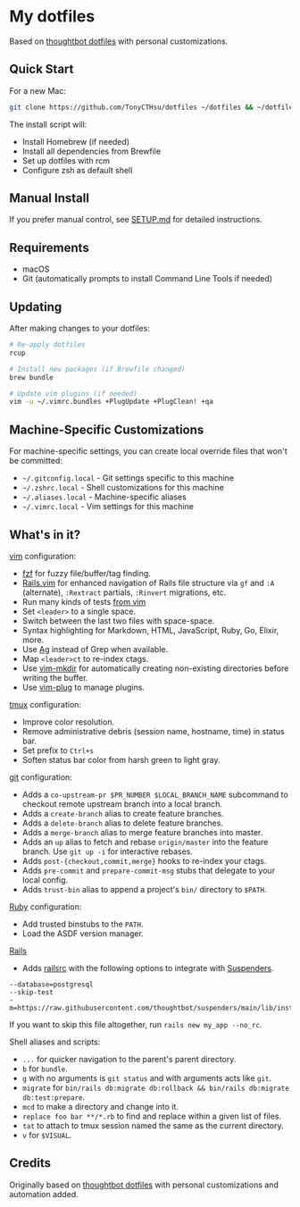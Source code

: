 # My dotfiles

Based on [thoughtbot dotfiles](https://github.com/thoughtbot/dotfiles) with personal customizations.

## Quick Start

For a new Mac:

```bash
git clone https://github.com/TonyCTHsu/dotfiles ~/dotfiles && ~/dotfiles/install.sh
```

The install script will:
- Install Homebrew (if needed)
- Install all dependencies from Brewfile
- Set up dotfiles with rcm
- Configure zsh as default shell

## Manual Install

If you prefer manual control, see [SETUP.md](SETUP.md) for detailed instructions.

## Requirements

- macOS
- Git (automatically prompts to install Command Line Tools if needed)

## Updating

After making changes to your dotfiles:

```bash
# Re-apply dotfiles
rcup

# Install new packages (if Brewfile changed)
brew bundle

# Update vim plugins (if needed)
vim -u ~/.vimrc.bundles +PlugUpdate +PlugClean! +qa
```

## Machine-Specific Customizations

For machine-specific settings, you can create local override files that won't be committed:

- `~/.gitconfig.local` - Git settings specific to this machine
- `~/.zshrc.local` - Shell customizations for this machine
- `~/.aliases.local` - Machine-specific aliases
- `~/.vimrc.local` - Vim settings for this machine

## What's in it?

[vim](http://www.vim.org/) configuration:

- [fzf](https://github.com/junegunn/fzf.vim) for fuzzy file/buffer/tag finding.
- [Rails.vim](https://github.com/tpope/vim-rails) for enhanced navigation of
  Rails file structure via `gf` and `:A` (alternate), `:Rextract` partials,
  `:Rinvert` migrations, etc.
- Run many kinds of tests [from vim]([https://github.com/janko-m/vim-test)
- Set `<leader>` to a single space.
- Switch between the last two files with space-space.
- Syntax highlighting for Markdown, HTML, JavaScript, Ruby, Go, Elixir, more.
- Use [Ag](https://github.com/ggreer/the_silver_searcher) instead of Grep when
  available.
- Map `<leader>ct` to re-index ctags.
- Use [vim-mkdir](https://github.com/pbrisbin/vim-mkdir) for automatically
  creating non-existing directories before writing the buffer.
- Use [vim-plug](https://github.com/junegunn/vim-plug) to manage plugins.

[tmux](http://robots.thoughtbot.com/a-tmux-crash-course)
configuration:

- Improve color resolution.
- Remove administrative debris (session name, hostname, time) in status bar.
- Set prefix to `Ctrl+s`
- Soften status bar color from harsh green to light gray.

[git](http://git-scm.com/) configuration:

- Adds a `co-upstream-pr $PR_NUMBER $LOCAL_BRANCH_NAME` subcommand to checkout remote upstream branch into a local branch.
- Adds a `create-branch` alias to create feature branches.
- Adds a `delete-branch` alias to delete feature branches.
- Adds a `merge-branch` alias to merge feature branches into master.
- Adds an `up` alias to fetch and rebase `origin/master` into the feature
  branch. Use `git up -i` for interactive rebases.
- Adds `post-{checkout,commit,merge}` hooks to re-index your ctags.
- Adds `pre-commit` and `prepare-commit-msg` stubs that delegate to your local
  config.
- Adds `trust-bin` alias to append a project's `bin/` directory to `$PATH`.

[Ruby](https://www.ruby-lang.org/en/) configuration:

- Add trusted binstubs to the `PATH`.
- Load the ASDF version manager.

[Rails](https://rubyonrails.org)

- Adds [railsrc][] with the following options to integrate with [Suspenders][].

```
--database=postgresql
--skip-test
-m=https://raw.githubusercontent.com/thoughtbot/suspenders/main/lib/install/web.rb
```

If you want to skip this file altogether, run `rails new my_app --no_rc`.

[railsrc]: https://github.com/rails/rails/blob/7f7f9df8641e35a076fe26bd097f6a1b22cb4e2d/railties/lib/rails/generators/rails/app/USAGE#L5C1-L7
[Suspenders]: https://github.com/thoughtbot/suspenders

Shell aliases and scripts:

- `...` for quicker navigation to the parent's parent directory.
- `b` for `bundle`.
- `g` with no arguments is `git status` and with arguments acts like `git`.
- `migrate` for `bin/rails db:migrate db:rollback && bin/rails db:migrate db:test:prepare`.
- `mcd` to make a directory and change into it.
- `replace foo bar **/*.rb` to find and replace within a given list of files.
- `tat` to attach to tmux session named the same as the current directory.
- `v` for `$VISUAL`.

## Credits

Originally based on [thoughtbot dotfiles](https://github.com/thoughtbot/dotfiles) with personal customizations and automation added.
